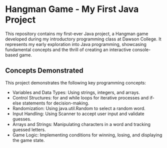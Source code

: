 # Hangman Game - My First Java Project
This repository contains my first-ever Java project, a Hangman game developed during my introductory programming class at Dawson College. It represents my early exploration into Java programming, showcasing fundamental concepts and the thrill of creating an interactive console-based game.
## Concepts Demonstrated
This project demonstrates the following key programming concepts:

- Variables and Data Types: Using strings, integers, and arrays.
- Control Structures: for and while loops for iterative processes and if-else statements for decision-making.
- Randomization: Using java.util.Random to select a random word.
- Input Handling: Using Scanner to accept user input and validate guesses.
- Arrays and Strings: Manipulating characters in a word and tracking guessed letters.
- Game Logic: Implementing conditions for winning, losing, and displaying the game state.
